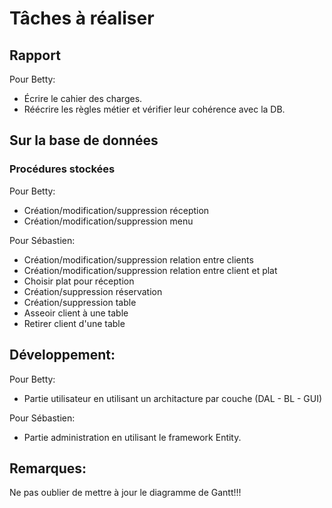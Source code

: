 # Tâches à réaliser

## Rapport

Pour Betty:

* Écrire le cahier des charges.
* Réécrire les règles métier et vérifier leur cohérence avec la DB.

## Sur la base de données

### Procédures stockées

Pour Betty:

* Création/modification/suppression réception
* Création/modification/suppression menu

Pour Sébastien:

* Création/modification/suppression relation entre clients
* Création/modification/suppression relation entre client et plat
* Choisir plat pour réception
* Création/suppression réservation
* Création/suppression table
* Asseoir client à une table
* Retirer client d'une table

## Développement:

Pour Betty:
* Partie utilisateur en utilisant un architacture par couche (DAL - BL - GUI)

Pour Sébastien:
* Partie administration en utilisant le framework Entity.

## Remarques:

Ne pas oublier de mettre à jour le diagramme de Gantt!!!
